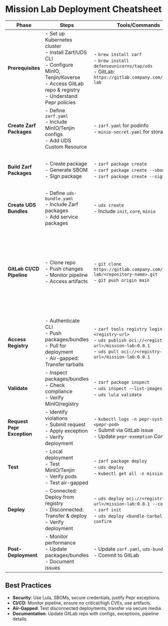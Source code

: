 # Mission Lab Deployment Cheatsheet

| **Phase** | **Steps** | **Tools/Commands** | **Key Notes** |
|-----------|-----------|--------------------|---------------|
| **Prerequisites** | - Set up Kubernetes cluster<br>- Install Zarf/UDS CLI<br>- Configure MinIO, Tenjin/Koverse<br>- Access GitLab repo & registry<br>- Understand Pepr policies | - `brew install zarf`<br>- `brew install defenseunicorns/tap/uds`<br>- GitLab: `https://gitlab.company.com/mission-lab` | - Ensure registry credentials<br>- Verify Mission Lab access<br>- Set up GitLab Runner |
| **Create Zarf Packages** | - Define `zarf.yaml`<br>- Include MinIO/Tenjin configs<br>- Add UDS Custom Resource | - `zarf.yaml` for podinfo<br>- `minio-secret.yaml` for storage | - Encapsulate images, charts, manifests<br>- Support air-gapped deployments |
| **Build Zarf Packages** | - Create package<br>- Generate SBOM<br>- Sign package | - `zarf package create`<br>- `zarf package create --sbom`<br>- `zarf package create --sign` | - Produces tarball (e.g., `zarf-package-podinfo-<arch>-0.0.1.tar.zst`)<br>- Use Cosign for integrity |
| **Create UDS Bundles** | - Define `uds-bundle.yaml`<br>- Include Zarf packages<br>- Add service packages | - `uds create`<br>- Include `init`, `core`, `minio` | - Combines multiple Zarf packages<br>- Produces tarball (e.g., `uds-bundle-mission-lab-bundle-<arch>-0.0.1.tar.zst`) |
| **GitLab CI/CD Pipeline** | - Clone repo<br>- Push changes<br>- Monitor pipeline<br>- Access artifacts | - `git clone https://gitlab.company.com/mission-lab/<repository-name>.git`<br>- `git push origin main` | - **Validation**: Pre-commits, OSCAL scans<br>- **Build**: Package/SBOM creation<br>- **Integration**: Container/Pepr scans, deploy, tests<br>- **Cleanup**: Remove resources<br>- **Publish**: Push to registry (no critical/high CVEs) |
| **Access Registry** | - Authenticate CLI<br>- Push packages/bundles<br>- Pull for deployment<br>- Air-gapped: Transfer tarballs | - `zarf tools registry login <registry-url>`<br>- `uds publish oci://<registry-url>/mission-lab:0.0.1`<br>- `uds pull oci://<registry-url>/mission-lab:0.0.1` | - Use OCI-compliant registry (e.g., Harbor)<br>- Include credentials in `zarf.yaml` for air-gapped |
| **Validate** | - Inspect packages/bundles<br>- Check compliance<br>- Verify MinIO/registry | - `zarf package inspect`<br>- `uds inspect --list-images`<br>- `uds lula validate` | - Ensure Pepr compliance<br>- Review pipeline logs/artifacts |
| **Request Pepr Exception** | - Identify violations<br>- Submit request<br>- Apply exception<br>- Verify deployment | - `kubectl logs -n pepr-system <pepr-pod>`<br>- Submit via GitLab issue<br>- Update `pepr-exemption` ConfigMap | - Justify with mitigations<br>- Include SBOM, Lula results<br>- Specify duration |
| **Test** | - Local deployment<br>- Test MinIO/Tenjin<br>- Verify pods<br>- Test air-gapped | - `zarf package deploy`<br>- `uds deploy`<br>- `kubectl get all -n mission-lab` | - Use pipeline test results<br>- Simulate air-gapped environment |
| **Deploy** | - Connected: Deploy from registry<br>- Disconnected: Transfer & deploy<br>- Verify deployment | - `uds deploy oci://<registry-url>/mission-lab:0.0.1 --confirm`<br>- `zarf init`<br>- `uds deploy <bundle-tarball> --confirm` | - Confirm MinIO, Tenjin, Koverse functionality<br>- Check resources with `kubectl` |
| **Post-Deployment** | - Monitor performance<br>- Update packages/bundles<br>- Document issues | - Update `zarf.yaml`, `uds-bundle.yaml`<br>- Commit to GitLab | - Maintain configs in GitLab<br>- Rotate registry credentials |

## Best Practices
- **Security**: Use Lula, SBOMs, secure credentials, justify Pepr exceptions.
- **CI/CD**: Monitor pipeline, ensure no critical/high CVEs, use artifacts.
- **Air-Gapped**: Test disconnected deployments, transfer via secure media.
- **Documentation**: Update GitLab repo with configs, exceptions, pipeline details.
